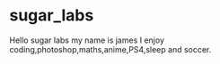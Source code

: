 # sugar_labs

Hello sugar labs my name is james I enjoy coding,photoshop,maths,anime,PS4,sleep and soccer.

